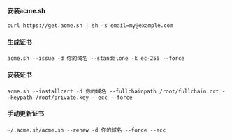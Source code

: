 #### 安装acme.sh
    curl https://get.acme.sh | sh -s email=my@example.com

#### 生成证书
    acme.sh --issue -d 你的域名 --standalone -k ec-256 --force

#### 安装证书
    acme.sh --installcert -d 你的域名 --fullchainpath /root/fullchain.crt --keypath /root/private.key --ecc --force

#### 手动更新证书
    ~/.acme.sh/acme.sh --renew -d 你的域名 --force --ecc
